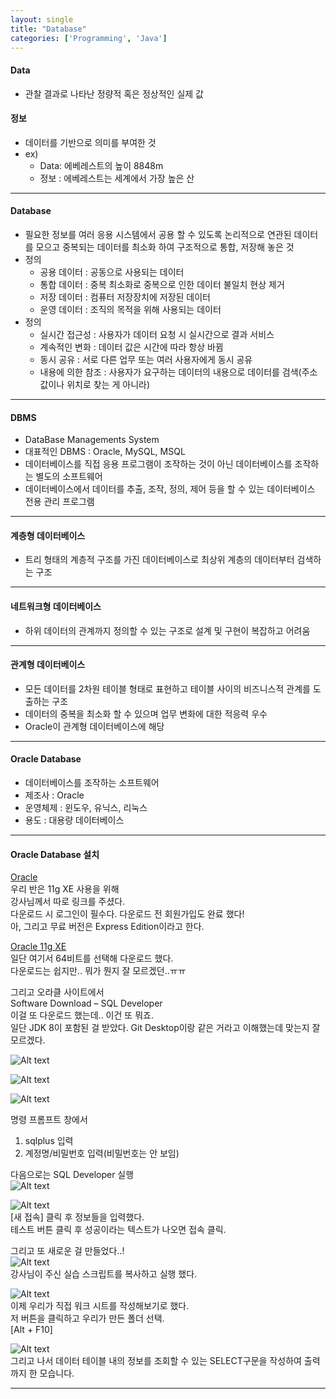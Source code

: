 ```yaml
---
layout: single
title: "Database"
categories: ['Programming', 'Java']
---
```

   
#### Data
* 관찰 결과로 나타난 정량적 혹은 정상적인 실제 값   
   
#### 정보
* 데이터를 기반으로 의미를 부여한 것   
* ex)   
    * Data: 에베레스트의 높이 8848m   
    * 정보 : 에베레스트는 세계에서 가장 높은 산   

***

#### Database
* 필요한 정보를 여러 응용 시스템에서 공용 할 수 있도록 논리적으로 연관된 데이터를 모으고 중복되는 데이터를 최소화 하여 구조적으로 통합, 저장해 놓은 것
* 정의
    * 공용 데이터 : 공동으로 사용되는 데이터
    * 통합 데이터 : 중복 최소화로 중복으로 인한 데이터 불일치 현상 제거
    * 저장 데이터 : 컴퓨터 저장장치에 저장된 데이터
    * 운영 데이터 : 조직의 목적을 위해 사용되는 데이터
* 정의
    * 실시간 접근성 : 사용자가 데이터 요청 시 실시간으로 결과 서비스
    * 계속적인 변화 : 데이터 값은 시간에 따라 항상 바뀜
    * 동시 공유 : 서로 다른 업무 또는 여러 사용자에게 동시 공유
    * 내용에 의한 참조 : 사용자가 요구하는 데이터의 내용으로 데이터를 검색(주소 값이나 위치로 찾는 게 아니라)
   
***

#### DBMS
* DataBase Managements System
* 대표적인 DBMS : Oracle, MySQL, MSQL   
* 데이터베이스를 직접 응용 프로그램이 조작하는 것이 아닌 데이터베이스를 조작하는 별도의 소프트웨어   
* 데이터베이스에서 데이터를 추출, 조작, 정의, 제어 등을 할 수 있는 데이터베이스 전용 관리 프로그램
   
***

#### 계층형 데이터베이스
* 트리 형태의 계층적 구조를 가진 데이터베이스로 최상위 계층의 데이터부터 검색하는 구조
   
***

#### 네트워크형 데이터베이스
* 하위 데이터의 관계까지 정의할 수 있는 구조로 설계 및 구현이 복잡하고 어려움   

***

#### 관계형 데이터베이스
* 모든 데이터를 2차원 테이블 형태로 표현하고 테이블 사이의 비즈니스적 관계를 도출하는 구조
* 데이터의 중복을 최소화 할 수 있으며 업무 변화에 대한 적응력 우수
* Oracle이 관계형 데이터베이스에 해당

***
   
#### Oracle Database
* 데이터베이스를 조작하는 소프트웨어
* 제조사 : Oracle
* 운영체제 : 윈도우, 유닉스, 리눅스
* 용도 : 대용량 데이터베이스     
   
***

#### Oracle Database 설치
[Oracle](https://www.oracle.com/index.html)   
우리 반은 11g XE 사용을 위해   
강사님께서 따로 링크를 주셨다.    
다운로드 시 로그인이 필수다. 다운로드 전 회원가입도 완료 했다!   
아, 그리고 무료 버전은 Express Edition이라고 한다.
   
   
[Oracle 11g XE](https://www.oracle.com/database/technologies/xe-prior-release-downloads.html)   
일단 여기서 64비트를 선택해 다운로드 했다.   
다운로드는 쉽지만.. 뭐가 뭔지 잘 모르겠던..ㅠㅠ  
   

그리고 오라클 사이트에서   
Software Download – SQL Developer   
이걸 또 다운로드 했는데.. 이건 또 뭐죠.   
일단 JDK 8이 포함된 걸 받았다. 
Git Desktop이랑 같은 거라고 이해했는데 맞는지 잘 모르겠다.   
      
![Alt text](/assets/images/oracle01.jpg)   
   
![Alt text](/assets/images/oracle02.jpg)   
   
![Alt text](/assets/images/oracle03.jpg)   
   
명령 프롬프트 창에서   
1) sqlplus 입력   
2) 계정명/비밀번호 입력(비밀번호는 안 보임)   

다음으로는 SQL Developer 실행  
![Alt text](/assets/images/oracle04.jpg)   
   
![Alt text](/assets/images/oracle05.jpg)    
[새 접속] 클릭 후 정보들을 입력했다.   
테스트 버튼 클릭 후 성공이라는 텍스트가 나오면 접속 클릭.   
   
그리고 또 새로운 걸 만들었다..!   
![Alt text](/assets/images/oracle06.jpg)   
강사님이 주신 실습 스크립트를 복사하고 실행 했다.   
   
![Alt text](/assets/images/oracle07.jpg)   
이제 우리가 직접 워크 시트를 작성해보기로 했다.   
저 버튼을 클릭하고 우리가 만든 폴더 선택.   
[Alt + F10]   
   
![Alt text](/assets/images/oracle08.jpg)   
그리고 나서 데이터 테이블 내의 정보를 조회할 수 있는 SELECT구문을 작성하여 출력까지 한 모습니다.   
   
***





